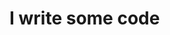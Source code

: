 # I write some code

<!--
![Metrics](/github-metrics.svg)

![Trends](https://api.githubtrends.io/user/svg/FileNotFound7/repos?time_range=one_year&include_private=True&group=private&loc_metric=changed&theme=dark)
-->
